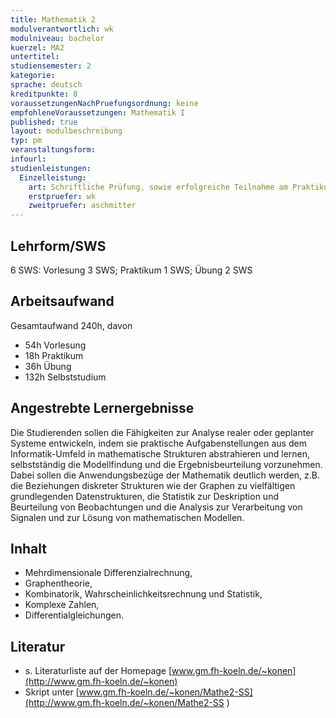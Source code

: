 ```yaml
---
title: Mathematik 2
modulverantwortlich: wk
modulniveau: bachelor
kuerzel: MA2
untertitel:
studiensemester: 2
kategorie:
sprache: deutsch
kreditpunkte: 8
voraussetzungenNachPruefungsordnung: keine
empfohleneVoraussetzungen: Mathematik I
published: true
layout: modulbeschreibung
typ: pm
veranstaltungsform: 
infourl: 
studienleistungen:
  Einzelleistung:
    art: Schriftliche Prüfung, sowie erfolgreiche Teilnahme am Praktikum als Prüfungsvorleistung
    erstpruefer: wk
    zweitpruefer: aschmitter
---
```


## Lehrform/SWS
6 SWS: Vorlesung  3 SWS; Praktikum 1 SWS; Übung 2 SWS

## Arbeitsaufwand

Gesamtaufwand 240h, davon 

- 54h Vorlesung 
- 18h Praktikum
- 36h Übung
- 132h Selbststudium 

## Angestrebte Lernergebnisse

Die Studierenden sollen die Fähigkeiten zur Analyse realer oder geplanter Systeme entwickeln, indem sie praktische Aufgabenstellungen aus dem Informatik-Umfeld in mathematische Strukturen abstrahieren und lernen, selbstständig die Modellfindung und die Ergebnisbeurteilung vorzunehmen. Dabei sollen die Anwendungsbezüge der Mathematik deutlich werden, z.B. die Beziehungen diskreter Strukturen wie der Graphen zu vielfältigen grundlegenden Datenstrukturen, die Statistik zur Deskription und Beurteilung von Beobachtungen und die Analysis zur Verarbeitung von Signalen und zur Lösung von mathematischen Modellen.

## Inhalt
* Mehrdimensionale Differenzialrechnung, 
* Graphentheorie, 
* Kombinatorik, Wahrscheinlichkeitsrechnung und Statistik, 
* Komplexe Zahlen, 
* Differentialgleichungen.

## Literatur
* s. Literaturliste auf der Homepage [www.gm.fh-koeln.de/~konen](http://www.gm.fh-koeln.de/~konen)
* Skript unter [www.gm.fh-koeln.de/~konen/Mathe2-SS](http://www.gm.fh-koeln.de/~konen/Mathe2-SS ) 


